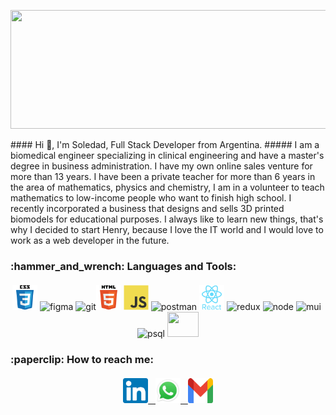 <p>
  <code><img height="190px" width="790px" src="https://media.giphy.com/media/ko7twHhomhk8E/giphy.gif"></code> 
</p>
#### Hi 👋, I'm Soledad, Full Stack Developer from Argentina.
##### I am a biomedical engineer specializing in clinical engineering and have a master's degree in business administration. I have my own online sales venture for more than 13 years. I have been a private teacher for more than 6 years in the area of mathematics, physics and chemistry, I am in a volunteer to teach mathematics to low-income people who want to finish high school. I recently incorporated a business that designs and sells 3D printed biomodels for educational purposes. I always like to learn new things, that's why I decided to start Henry, because I love the IT world and I would love to work as a web developer in the future.



<h3 align="left" style="margin-bottom: 20px;"> :hammer_and_wrench: Languages and Tools:</h3>

<p align="center"><img src="https://raw.githubusercontent.com/devicons/devicon/master/icons/css3/css3-original-wordmark.svg" alt="css3" width="40" height="40"/>&nbsp;<img src="https://www.vectorlogo.zone/logos/figma/figma-icon.svg" alt="figma" width="40" height="40"/>&nbsp;<img src="https://www.vectorlogo.zone/logos/git-scm/git-scm-icon.svg" alt="git" width="40" height="40"/><img src="https://raw.githubusercontent.com/devicons/devicon/master/icons/html5/html5-original-wordmark.svg" alt="html5" width="40" height="40"/>&nbsp;<img src="https://raw.githubusercontent.com/devicons/devicon/master/icons/javascript/javascript-original.svg" alt="javascript" width="40" height="40"/>&nbsp;<img src="https://www.vectorlogo.zone/logos/getpostman/getpostman-icon.svg" alt="postman" width="40" height="40"/>&nbsp;<img src="https://raw.githubusercontent.com/devicons/devicon/master/icons/react/react-original-wordmark.svg" alt="react" width="40" height="40"/>&nbsp;<img src="https://carlosazaustre.es/images/como-funciona-redux-conceptos-basicos/logo_redux.png" alt="redux" width="70" height="40"/>&nbsp;<img src="https://logos-download.com/wp-content/uploads/2016/09/Node_logo_NodeJS.png" alt="node" width="40" height="40"/>&nbsp;<img src="https://pgjones.dev/tozo/frontend/img/material-ui.png" alt="mui" width="40" height="40"/>&nbsp;<img src="https://henrixivo.files.wordpress.com/2014/07/postgresql-logo.jpg?w=468" alt="psql" width="50" height="40"/>&nbsp;<img src="https://camo.githubusercontent.com/58e35d08b53ec029f0e3e587a28a6f65777d352f797add843d153a0db60b9d7d/68747470733a2f2f692e696d6775722e636f6d2f79764559686e5a2e706e67" width="50" height="40"/></p>







<h3 align="left" style="margin-bottom: 20px;"> :paperclip: How to reach me:</h3>

<p align="center"> <a href="https://www.linkedin.com/in/soledad-petrino/" target="_blank" rel="noreferrer"><img width="40" height="40" src="https://github.com/soledadpetrino/soledadpetrino/blob/main/logos/linkedin.png">
&nbsp; <a href="https://api.whatsapp.com/send/?phone=%2B543814018653&text&type=phone_number&app_absent=0" target="_blank" rel="noreferrer"><img width="40" height="40" src="https://github.com/soledadpetrino/soledadpetrino/blob/main/logos/wp.jpeg">
&nbsp; <a href="mailto:soledadpetrino@gmail.com" target="_blank" rel="noreferrer" ><img width="40" height="40" src="https://github.com/soledadpetrino/soledadpetrino/blob/main/logos/gmail.png"> </p>
